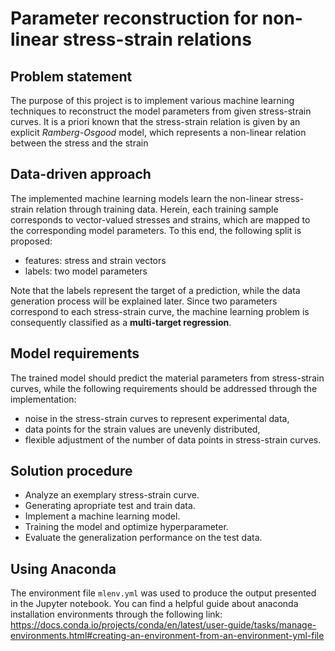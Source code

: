 # Parameter reconstruction for non-linear stress-strain relations

## Problem statement
The purpose of this project is to implement various machine learning techniques to reconstruct the model parameters from given stress-strain curves. It is a priori known that the stress-strain relation is given by an explicit *Ramberg-Osgood* model, which represents a non-linear relation between the stress and the strain 
 
## Data-driven approach
The implemented machine learning models learn the non-linear stress-strain relation through training data. Herein, each training sample corresponds to vector-valued stresses and strains, which are mapped to the corresponding model parameters. To this end, the following split is proposed:

*   features: stress and strain vectors
*   labels: two model parameters

Note that the labels represent the target of a prediction, while the data generation process will be explained later. Since two parameters correspond to each stress-strain curve, the machine learning problem is consequently classified as a **multi-target regression**.


## Model requirements
The trained model should predict the material parameters from stress-strain curves, while the following requirements should be addressed through the implementation:

* noise in the stress-strain curves to represent experimental data,
* data points for the strain values are unevenly distributed,
* flexible adjustment of the number of data points in stress-strain curves.

## Solution procedure

* Analyze an exemplary stress-strain curve.
* Generating apropriate test and train data.
* Implement a machine learning model.
* Training the model and optimize hyperparameter.
* Evaluate the generalization performance on the test data.

## Using Anaconda 
The environment file `mlenv.yml` was used to produce the output presented in the Jupyter notebook. You can find a helpful guide about anaconda installation environments through the following link: https://docs.conda.io/projects/conda/en/latest/user-guide/tasks/manage-environments.html#creating-an-environment-from-an-environment-yml-file
